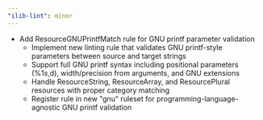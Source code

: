 ```yaml
---
"ilib-lint": minor
---
```


- Add ResourceGNUPrintfMatch rule for GNU printf parameter validation
  - Implement new linting rule that validates GNU printf-style parameters between source and target strings
  - Support full GNU printf syntax including positional parameters (%1$s, %2$d), width/precision from arguments, and GNU extensions
  - Handle ResourceString, ResourceArray, and ResourcePlural resources with proper category matching
  - Register rule in new "gnu" ruleset for programming-language-agnostic GNU printf validation

